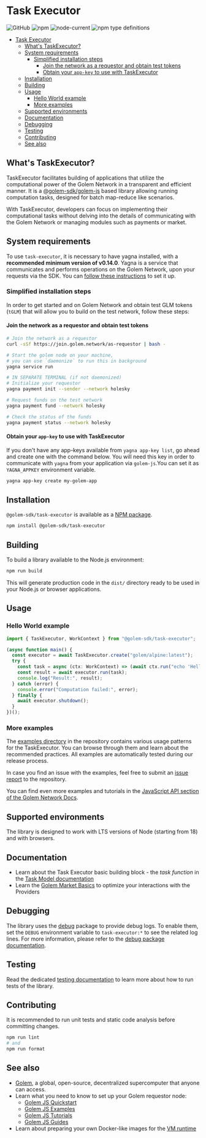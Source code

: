 # Task Executor

![GitHub](https://img.shields.io/github/license/golemfactory/golem-sdk-task-executor)
![npm](https://img.shields.io/npm/v/@golem-sdk/task-executor)
![node-current](https://img.shields.io/node/v/@golem-sdk/task-executor)
![npm type definitions](https://img.shields.io/npm/types/@golem-sdk/task-executor)

<!-- TOC -->

- [Task Executor](#task-executor)
  - [What's TaskExecutor?](#whats-taskexecutor)
  - [System requirements](#system-requirements)
    - [Simplified installation steps](#simplified-installation-steps)
      - [Join the network as a requestor and obtain test tokens](#join-the-network-as-a-requestor-and-obtain-test-tokens)
      - [Obtain your `app-key` to use with TaskExecutor](#obtain-your-app-key-to-use-with-taskexecutor)
  - [Installation](#installation)
  - [Building](#building)
  - [Usage](#usage)
    - [Hello World example](#hello-world-example)
    - [More examples](#more-examples)
  - [Supported environments](#supported-environments)
  - [Documentation](#documentation)
  - [Debugging](#debugging)
  - [Testing](#testing)
  - [Contributing](#contributing)
  - [See also](#see-also)
  <!-- TOC -->

## What's TaskExecutor?

TaskExecutor facilitates building of applications that utilize the computational power of the Golem Network
in a transparent and efficient manner. It is a [@golem-sdk/golem-js](https://github.com/golemfactory/golem-js) based library allowing running computation tasks,
designed for batch map-reduce like scenarios.

With TaskExecutor, developers can focus on implementing their computational tasks without delving into the details of communicating
with the Golem Network or managing modules such as payments or market.

## System requirements

To use `task-executor`, it is necessary to have yagna installed, with a **recommended minimum version of v0.14.0**. Yagna is a
service that communicates and performs operations on the Golem Network, upon your requests via the SDK. You
can [follow these instructions](https://docs.golem.network/docs/creators/javascript/quickstarts/quickstart#install-yagna-2)
to set it up.

### Simplified installation steps

In order to get started and on Golem Network and obtain test GLM tokens (`tGLM`) that will allow you to build on the
test network, follow these steps:

#### Join the network as a requestor and obtain test tokens

```bash
# Join the network as a requestor
curl -sSf https://join.golem.network/as-requestor | bash -

# Start the golem node on your machine,
# you can use `daemonize` to run this in background
yagna service run

# IN SEPARATE TERMINAL (if not daemonized)
# Initialize your requestor
yagna payment init --sender --network holesky

# Request funds on the test network
yagna payment fund --network holesky

# Check the status of the funds
yagna payment status --network holesky
```

#### Obtain your `app-key` to use with TaskExecutor

If you don't have any app-keys available from `yagna app-key list`, go ahead and create one with the command below.
You will need this key in order to communicate with `yagna` from your application via `golem-js`.You can set it
as `YAGNA_APPKEY` environment variable.

```bash
yagna app-key create my-golem-app
```

## Installation

`@golem-sdk/task-executor` is available as a [NPM package](https://www.npmjs.com/package/@golem-sdk/task-executor).

```bash
npm install @golem-sdk/task-executor
```

## Building

To build a library available to the Node.js environment:

```bash
npm run build
```

This will generate production code in the `dist/` directory ready to be used in your Node.js or browser applications.

## Usage

### Hello World example

```ts
import { TaskExecutor, WorkContext } from "@golem-sdk/task-executor";

(async function main() {
  const executor = await TaskExecutor.create("golem/alpine:latest");
  try {
    const task = async (ctx: WorkContext) => (await ctx.run("echo 'Hello World'")).stdout?.toString();
    const result = await executor.run(task);
    console.log("Result:", result);
  } catch (error) {
    console.error("Computation failed:", error);
  } finally {
    await executor.shutdown();
  }
})();
```

### More examples

The [examples directory](./examples) in the repository contains various usage patterns for the TaskExecutor. You can browse
through them and learn about the recommended practices. All examples are automatically tested during our release
process.

In case you find an issue with the examples, feel free to submit
an [issue report](https://github.com/golemfactory/golem-sdk-task-executor/issues) to the repository.

You can find even more examples and tutorials in
the [JavaScript API section of the Golem Network Docs](https://docs.golem.network/docs/creators/javascript).

## Supported environments

The library is designed to work with LTS versions of Node (starting from 18)
and with browsers.

## Documentation

- Learn about the Task Executor basic building block - the _task function_ in the [Task Model documentation](./docs/TaskModel.md)
- Learn the [Golem Market Basics](./docs/GolemMarketBasics.md) to optimize your interactions with the Providers

## Debugging

The library uses the [debug](https://www.npmjs.com/package/debug) package to provide debug logs. To enable them, set the `DEBUG` environment variable to `task-executor:*` to see the related log lines. For more information, please refer to the [debug package documentation](https://www.npmjs.com/package/debug).

## Testing

Read the dedicated [testing documentation](./TESTING.md) to learn more about how to run tests of the library.

## Contributing

It is recommended to run unit tests and static code analysis before committing changes.

```bash
npm run lint
# and
npm run format
```

## See also

- [Golem](https://golem.network), a global, open-source, decentralized supercomputer that anyone can access.
- Learn what you need to know to set up your Golem requestor node:
  - [Golem JS Quickstart](https://docs.golem.network/docs/quickstarts/js-quickstart)
  - [Golem JS Examples](https://docs.golem.network/docs/creators/javascript/examples)
  - [Golem JS Tutorials](https://docs.golem.network/docs/creators/javascript/tutorials#golem-js-tutorials)
  - [Golem JS Guides](https://docs.golem.network/docs/creators/javascript/guides)
- Learn about preparing your own Docker-like images for
  the [VM runtime](https://docs.golem.network/docs/creators/javascript/examples/tools/converting-docker-image-to-golem-format)
